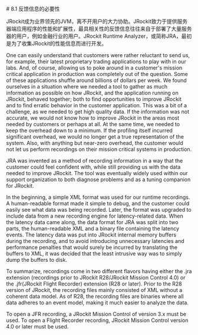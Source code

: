 <a name="8.1" />
# 8.1 反馈信息的必要性

JRockit成为业界领先的JVM，离不开用户的大力协助。JRockit致力于提供服务器端应用程序的性能和扩展性，最具相关性的反馈信息往往来自于部署了大量服务器的用户，例如金融行业的用户。JRockit  Runtime Analyzer，或简称JRA，最初是为了收集JRockit的性能信息而进行开发。

One can easily understand that customers were rather reluctant to send us, for
example, their latest proprietary trading applications to play with in our labs. And,
of course, allowing us to poke around in a customer's mission critical application in
production was completely out of the question. Some of these applications shuffle
around billions of dollars per week. We found ourselves in a situation where we
needed a tool to gather as much information as possible on how JRockit, and the
application running on JRockit, behaved together; both to find opportunities to
improve JRockit and to find erratic behavior in the customer application. This was a
bit of a challenge, as we needed to get high quality data. If the information was not
accurate, we would not know how to improve JRockit in the areas most needed by
customers or perhaps at all. At the same time, we needed to keep the overhead down
to a minimum. If the profiling itself incurred significant overhead, we would no longer
get a true representation of the system. Also, with anything but near-zero overhead,
the customer would not let us perform recordings on their mission critical systems
in production.



JRA was invented as a method of recording information in a way that the customer
could feel confident with, while still providing us with the data needed to improve
JRockit. The tool was eventually widely used within our support organization to
both diagnose problems and as a tuning companion for JRockit.

In the beginning, a simple XML format was used for our runtime recordings. A
human-readable format made it simple to debug, and the customer could easily
see what data was being recorded. Later, the format was upgraded to include data
from a new recording engine for latency-related data. When the latency data came
along, the data format for JRA was split into two parts, the human-readable XML
and a binary file containing the latency events. The latency data was put into JRockit
internal memory buffers during the recording, and to avoid introducing unnecessary
latencies and performance penalties that would surely be incurred by translating the
buffers to XML, it was decided that the least intrusive way was to simply dump the
buffers to disk.

To summarize, recordings come in two different flavors having either the  .jra
extension (recordings prior to JRockit R28/JRockit Mission Control 4.0) or the  .jfr(JRockit Flight Recorder) extension (R28 or later). Prior to the R28 version of JRockit, the recording files mainly consisted of XML without a coherent data model. As
of R28, the recording files are binaries where all data adheres to an event model,
making it much easier to analyze the data.

To open a JFR recording, a JRockit Mission Control of version 3.x must be used. To
open a Flight Recorder recording, JRockit Mission Control version 4.0 or later must
be used.